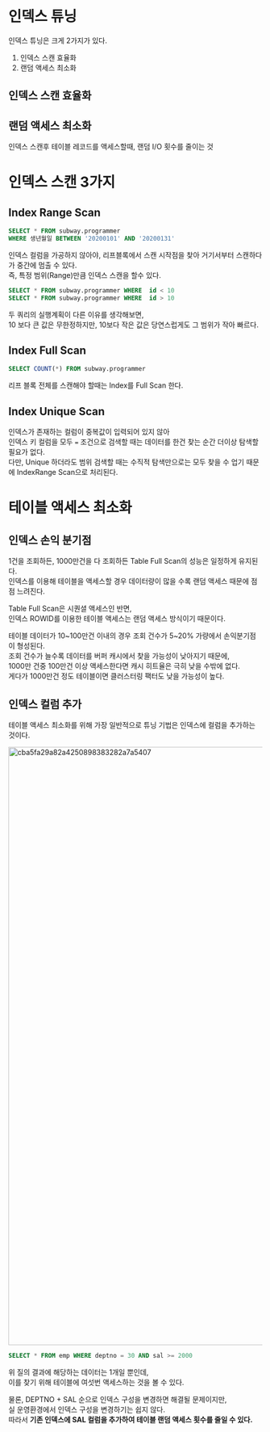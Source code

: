 # 인덱스 튜닝    
인덱스 튜닝은 크게 2가지가 있다.   
    
1. 인덱스 스캔 효율화    
2. 랜덤 액세스 최소화  
 
## 인덱스 스캔 효율화    
## 랜덤 액세스 최소화      
인덱스 스캔후 테이블 레코드를 액세스할때, 랜덤 I/O 횟수를 줄이는 것  

# 인덱스 스캔 3가지 

## Index Range Scan 

```sql
SELECT * FROM subway.programmer 
WHERE 생년월일 BETWEEN '20200101' AND '20200131'
```

인덱스 컬럼을 가공하지 않아야, 리프블록에서 스캔 시작점을 찾아 거기서부터 스캔하다가 중간에 멈출 수 있다.    
즉, 특정 범위(Range)만큼 인덱스 스캔을 할수 있다.     

```sql
SELECT * FROM subway.programmer WHERE  id < 10
SELECT * FROM subway.programmer WHERE  id > 10
```
 
두 쿼리의 실행계획이 다른 이유를 생각해보면,    
10 보다 큰 값은 무한정하지만, 10보다 작은 값은 당연스럽게도 그 범위가 작아 빠르다.  

## Index Full Scan  

```sql
SELECT COUNT(*) FROM subway.programmer 
```
리프 블록 전체를 스캔해야 할때는 Index를 Full Scan 한다.  

## Index Unique Scan
  
인덱스가 존재하는 컬럼이 중복값이 입력되어 있지 않아   
인덱스 키 컬럼을 모두 `=` 조건으로 검색할 때는 데이터를 한건 찾는 순간 더이상 탐색할 필요가 없다.          
다만, Unique 하더라도 범위 검색할 때는 수직적 탐색만으로는 모두 찾을 수 업기 때문에 IndexRange Scan으로 처리된다.   

# 테이블 액세스 최소화   
## 인덱스 손익 분기점  

1건을 조회하든, 1000만건을 다 조회하든 Table Full Scan의 성능은 일정하게 유지된다.          
인덱스를 이용해 테이블을 액세스할 경우 데이터량이 많을 수록 랜덤 액세스 때문에 점점 느려진다.      
  
Table Full Scan은 시퀀셜 액세스인 반면,     
인덱스 ROWID를 이용한 테이블 액세스는  랜덤 액세스 방식이기 때문이다.  

테이블 데이터가 10~100만건 이내의 경우 조회 건수가 5~20% 가량에서 손익분기점이 형성된다.      
조회 건수가 늘수록 데이터를 버퍼 캐시에서 찾을 가능성이 낮아지기 때문에,            
1000만 건중 100만건 이상 액세스한다면 캐시 히트율은 극히 낮을 수밖에 없다.        
게다가 1000만건 정도 테이블이면 클러스터링 팩터도 낮을 가능성이 높다.   
     
## 인덱스 컬럼 추가   
테이블 액세스 최소화를 위해 가장 일반적으로 튜닝 기법은 인덱스에 컬럼을 추가하는 것이다.     

<img width="1185" alt="cba5fa29a82a4250898383282a7a5407" src="https://user-images.githubusercontent.com/50267433/146517183-0e014bc5-4720-419c-9b34-87d16482b8ab.png">
  
```sql
SELECT * FROM emp WHERE deptno = 30 AND sal >= 2000
```
위 질의 결과에 해당하는 데이터는 1개일 뿐인데,        
이를 찾기 위해 테이블에 여섯번 액세스하는 것을 볼 수 있다.       
  
물론, DEPTNO + SAL 순으로 인덱스 구성을 변경하면 해결될 문제이지만,       
실 운영환경에서 인덱스 구성을 변경하기는 쉽지 않다.        
따라서 **기존 인덱스에 SAL 컬럼을 추가하여 테이블 랜덤 액세스 횟수를 줄일 수 있다.**      


 







